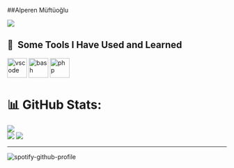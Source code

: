 ##Alperen Müftüoğlu

[![](https://visitcount.itsvg.in/api?id=alpemi52&icon=0&color=0)](https://visitcount.itsvg.in)


<h2> 🚀 &nbsp;Some Tools I Have Used and Learned</h2>
<p align="left">
<img src="https://cdn.jsdelivr.net/gh/devicons/devicon/icons/flutter/flutter-original.svg" alt="vscode" width="45" height="45"/>
<img src="https://cdn.jsdelivr.net/gh/devicons/devicon/icons/dart/dart-original.svg" alt="bash" width="45" height="45"/>
<img src="https://cdn.jsdelivr.net/gh/devicons/devicon/icons/python/python-original.svg" alt="php" width="45" height="45"/>
</p>

# 📊 GitHub Stats:
![](https://github-readme-stats.vercel.app/api?username=alpemi52&theme=dark&hide_border=false&include_all_commits=true&count_private=false)<br/>
![](https://github-readme-streak-stats.herokuapp.com/?user=alpemi52&theme=dark&hide_border=false)
![](https://github-readme-stats.vercel.app/api/top-langs/?username=alpemi52&theme=dark&hide_border=false&include_all_commits=true&count_private=false&layout=compact)

---

![spotify-github-profile](https://spotify-github-profile.vercel.app/api/view?uid=31svdw7laanbmqd3ue4uox3rqo44&cover_image=true&theme=default&show_offline=false&background_color=121212)
